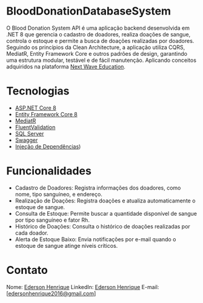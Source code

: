 # BloodDonationDatabaseSystem

O Blood Donation System API é uma aplicação backend desenvolvida em .NET 8 que gerencia o cadastro de doadores, realiza doações de sangue, controla o estoque e permite a busca de doações realizadas por doadores. Seguindo os princípios da Clean Architecture, a aplicação utiliza CQRS, MediatR, Entity Framework Core e outros padrões de design, garantindo uma estrutura modular, testável e de fácil manutenção.
Aplicando conceitos adquiridos na plataforma [Next Wave Education](https://nextwave.education/). 

# Tecnologias

* [ASP.NET Core 8](https://docs.microsoft.com/en-us/aspnet/core/introduction-to-aspnet-core)
* [Entity Framework Core 8](https://docs.microsoft.com/en-us/ef/core/)
* [MediatR](https://github.com/jbogard/MediatR)
* [FluentValidation](https://fluentvalidation.net/)
* [SQL Server](https://www.microsoft.com/pt-br/sql-server/sql-server-2022)
* [Swagger](https://swagger.io/)
* [Injeção de Dependências](https://learn.microsoft.com/pt-br/dotnet/core/extensions/dependency-injection))

# Funcionalidades

- Cadastro de Doadores: Registra informações dos doadores, como nome, tipo sanguíneo, e endereço.
- Realização de Doações: Registra doações e atualiza automaticamente o estoque de sangue.
- Consulta de Estoque: Permite buscar a quantidade disponível de sangue por tipo sanguíneo e fator Rh.
- Histórico de Doações: Consulta o histórico de doações realizadas por cada doador.
- Alerta de Estoque Baixo: Envia notificações por e-mail quando o estoque de sangue atinge níveis críticos.

# Contato
Nome: [Ederson Henrique](https://github.com/Derso07)
LinkedIn: [Ederson Henrique](www.linkedin.com/in/ederson-henrique-santos)
E-mail: [edersonhenrique2016@gmail.com]
